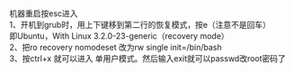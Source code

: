 <!--
author: vaster
date: 2015-09-09 23:29:08
title: 【Linux基础】Ubutun进单用户方法
tags: ubuntu,单用户
category: Linux,Linux基础
status: publish
summary: 机器重启按esc进入1、开机到grub时，用上下键移到第二行的恢复模式，按e（注意不是回车）即Ubuntu，With Linux 3.2.0-23-generic（recovery mode）2、把ro recovery nomodeset 改为rw single init=/b
-->

<div>机器重启按esc进入</div>
<div>1、开机到grub时，用上下键移到第二行的恢复模式，按e（注意不是回车）</div>
<div>即Ubuntu，With Linux 3.2.0-23-generic（recovery mode）</div>
<div>2、把ro recovery nomodeset 改为rw single init=/bin/bash</div>
<div>3、按ctrl+x 就可以进入 单用户模式。然后输入exit就可以passwd改root密码了</div>